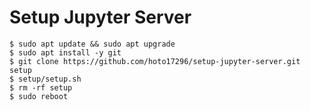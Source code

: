 # Setup Jupyter Server

``` console
$ sudo apt update && sudo apt upgrade
$ sudo apt install -y git
$ git clone https://github.com/hoto17296/setup-jupyter-server.git setup
$ setup/setup.sh
$ rm -rf setup
$ sudo reboot
```